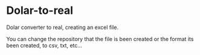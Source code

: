 # Dolar-to-real
Dolar converter to real, creating an excel file.

You can change the repository that the file is been created or the format its been created, to csv, txt, etc...
